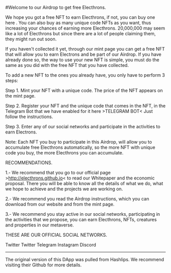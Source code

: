 #Welcome to our Airdrop to get free Electhrons.

We hope you got a free NFT to earn Electhrons, if not, you can buy one here <link para minteo NFT gratis>. You can also buy as many unique code NFTs as you want, thus increasing your chances of earning more Electhrons. 20,000,000 may seem like a lot of Electhrons but since there are a lot of people claiming them, they might run out soon.

If you haven't collected it yet, through our mint page you can get a free NFT that will allow you to earn Electrons and be part of our Airdrop. If you have already done so, the way to use your new NFT is simple, you must do the same as you did with the free NFT that you have collected.

To add a new NFT to the ones you already have, you only have to perform 3 steps:

Step 1. Mint your NFT with a unique code. The price of the NFT appears on the mint page.

Step 2. Register your NFT and the unique code that comes in the NFT, in the Telegram Bot that we have enabled for it here >TELEGRAM BOT< Just follow the instructions.

Step 3. Enter any of our social networks and participate in the activities to earn Electrons.

Note: Each NFT you buy to participate in this Airdrop, will allow you to accumulate free Electhrons automatically, so the more NFT with unique code you buy, the more Electhrons you can accumulate.

RECOMMENDATIONS.

1.- We recommend that you go to our official page >http://electhrons.github.io< to read our Whitepaper and the economic proposal. There you will be able to know all the details of what we do, what we hope to achieve and the projects we are working on.

2.- We recommend you read the Airdrop instructions, which you can download from our website and from the mint page.

3.- We recommend you stay active in our social networks, participating in the activities that we propose, you can earn Electhrons, NFTs, creatures and properties in our metaverse.

THESE ARE OUR OFFICIAL SOCIAL NETWORKS.

Twitter
Twitter
Telegram
Instagram
Discord

****

The original version of this DApp was pulled from Hashlips. We recommend visiting their Github for more details.